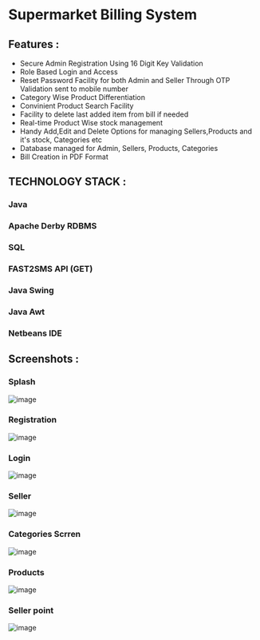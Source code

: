 # Supermarket Billing System


## Features :
* Secure Admin Registration Using 16 Digit Key Validation
* Role Based Login and Access
* Reset Password Facility for both Admin and Seller Through OTP Validation sent to mobile number
* Category Wise Product Differentiation
* Convinient Product Search Facility
* Facility to delete last added item from bill if needed
* Real-time Product Wise stock management
* Handy Add,Edit and Delete Options for managing Sellers,Products and it's stock, Categories etc
* Database managed for Admin, Sellers, Products, Categories
* Bill Creation in PDF Format

## TECHNOLOGY STACK :
### Java
### Apache Derby RDBMS
### SQL
### FAST2SMS API (GET) 
### Java Swing
### Java Awt
### Netbeans IDE


## Screenshots :
### Splash
![image]()

### Registration
![image]()

### Login
![image](https://user-images.githubusercontent.com/89059194/143206380-f2731736-dc1d-4f0d-8b84-f388f2038a7b.png)

### Seller
![image](https://user-images.githubusercontent.com/89059194/143207097-e6785dd9-39e3-43c5-b1f6-c926197b650c.png)

### Categories Scrren
![image](https://user-images.githubusercontent.com/89059194/143207126-764e6e22-765d-4c59-bc35-993687d9025a.png)

### Products
![image](https://user-images.githubusercontent.com/89059194/143207177-e7198d23-9b24-4f4b-b9f3-83322380ea5e.png)

### Seller point
![image](https://user-images.githubusercontent.com/89059194/143207426-2aa5f9f9-7b73-434a-8924-9bb48d84b31e.png)

